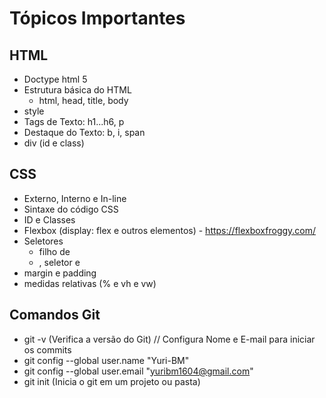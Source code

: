# Tópicos Importantes


## HTML
- Doctype html 5
- Estrutura básica do HTML
    - html, head, title, body
- style
- Tags de Texto: h1...h6, p
- Destaque do Texto: b, i, span
- div (id e class)

## CSS
- Externo, Interno e In-line
- Sintaxe do código CSS
- ID e Classes
- Flexbox (display: flex e outros elementos) - https://flexboxfroggy.com/
- Seletores
  - filho de
  - , seletor e
- margin e padding
- medidas relativas (% e vh e vw)


## Comandos Git

- git -v (Verifica a versão do Git)
// Configura Nome e E-mail para iniciar os commits
- git config --global user.name "Yuri-BM"
- git config --global user.email "yuribm1604@gmail.com"
- git init (Inicia o git em um projeto ou pasta)